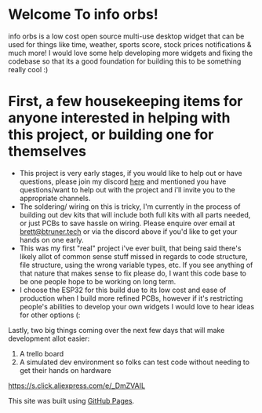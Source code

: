 # Welcome To info orbs! 
info orbs is a low cost open source multi-use desktop widget that can be used for things like time, weather, sports score, stock prices notifications & much more! I would love some help developing more widgets and fixing the codebase so that its a good foundation for building this to be something really cool :)
# First, a few housekeeping items for anyone interested in helping with this project, or building one for themselves
- This project is very early stages, if you would like to help out or have questions, please join my discord [here](https://discord.gg/f5YqpMTJNm) and mentioned you have questions/want to help out with the project and i'll invite you to the appropriate channels.
- The soldering/ wiring on this is tricky, I'm currently in the process of building out dev kits that will include both full kits with all parts needed, or just PCBs to save hassle on wiring. Please enquire over email at brett@btruner.tech or via the discord above if you'd like to get your hands on one early.
- This was my first "real" project i've ever built, that being said there's likely allot of common sense stuff missed in regards to code structure, file structure, using the wrong variable types, etc. If you see anything of that nature that makes sense to fix please do, I want this code base to be one people hope to be working on long term.
- I choose the ESP32 for this build due to its low cost and ease of production when I build more refined PCBs, however if it's restricting people's abilities to develop your own widgets I would love to hear ideas for other options (:

Lastly, two big things coming over the next few days that will make development allot easier:
1) A trello board
2) A simulated dev environment so folks can test code without needing to get their hands on hardware


https://s.click.aliexpress.com/e/_DmZVAIL

This site was built using [GitHub Pages](https://pages.github.com/).



